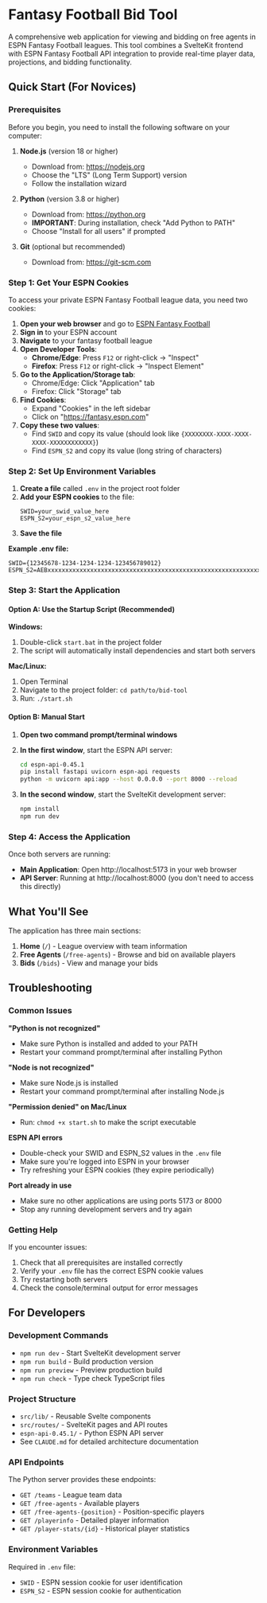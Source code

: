 # Fantasy Football Bid Tool

A comprehensive web application for viewing and bidding on free agents in ESPN Fantasy Football leagues. This tool combines a SvelteKit frontend with ESPN Fantasy Football API integration to provide real-time player data, projections, and bidding functionality.

## Quick Start (For Novices)

### Prerequisites

Before you begin, you need to install the following software on your computer:

1. **Node.js** (version 18 or higher)
   - Download from: https://nodejs.org
   - Choose the "LTS" (Long Term Support) version
   - Follow the installation wizard

2. **Python** (version 3.8 or higher)
   - Download from: https://python.org
   - **IMPORTANT**: During installation, check "Add Python to PATH"
   - Choose "Install for all users" if prompted

3. **Git** (optional but recommended)
   - Download from: https://git-scm.com

### Step 1: Get Your ESPN Cookies

To access your private ESPN Fantasy Football league data, you need two cookies:

1. **Open your web browser** and go to [ESPN Fantasy Football](https://fantasy.espn.com)
2. **Sign in** to your ESPN account
3. **Navigate** to your fantasy football league
4. **Open Developer Tools**:
   - **Chrome/Edge**: Press `F12` or right-click → "Inspect"
   - **Firefox**: Press `F12` or right-click → "Inspect Element"
5. **Go to the Application/Storage tab**:
   - Chrome/Edge: Click "Application" tab
   - Firefox: Click "Storage" tab
6. **Find Cookies**:
   - Expand "Cookies" in the left sidebar
   - Click on "https://fantasy.espn.com"
7. **Copy these two values**:
   - Find `SWID` and copy its value (should look like `{XXXXXXXX-XXXX-XXXX-XXXX-XXXXXXXXXXXX}`)
   - Find `ESPN_S2` and copy its value (long string of characters)

### Step 2: Set Up Environment Variables

1. **Create a file** called `.env` in the project root folder
2. **Add your ESPN cookies** to the file:
   ```
   SWID=your_swid_value_here
   ESPN_S2=your_espn_s2_value_here
   ```
3. **Save the file**

**Example .env file:**
```
SWID={12345678-1234-1234-1234-123456789012}
ESPN_S2=AEBxxxxxxxxxxxxxxxxxxxxxxxxxxxxxxxxxxxxxxxxxxxxxxxxxxxxxxxxxxxxxxx
```

### Step 3: Start the Application

#### Option A: Use the Startup Script (Recommended)

**Windows:**
1. Double-click `start.bat` in the project folder
2. The script will automatically install dependencies and start both servers

**Mac/Linux:**
1. Open Terminal
2. Navigate to the project folder: `cd path/to/bid-tool`
3. Run: `./start.sh`

#### Option B: Manual Start

1. **Open two command prompt/terminal windows**

2. **In the first window**, start the ESPN API server:
   ```sh
   cd espn-api-0.45.1
   pip install fastapi uvicorn espn-api requests
   python -m uvicorn api:app --host 0.0.0.0 --port 8000 --reload
   ```

3. **In the second window**, start the SvelteKit development server:
   ```sh
   npm install
   npm run dev
   ```

### Step 4: Access the Application

Once both servers are running:

- **Main Application**: Open http://localhost:5173 in your web browser
- **API Server**: Running at http://localhost:8000 (you don't need to access this directly)

## What You'll See

The application has three main sections:

1. **Home** (`/`) - League overview with team information
2. **Free Agents** (`/free-agents`) - Browse and bid on available players
3. **Bids** (`/bids`) - View and manage your bids

## Troubleshooting

### Common Issues

**"Python is not recognized"**
- Make sure Python is installed and added to your PATH
- Restart your command prompt/terminal after installing Python

**"Node is not recognized"**
- Make sure Node.js is installed
- Restart your command prompt/terminal after installing Node.js

**"Permission denied" on Mac/Linux**
- Run: `chmod +x start.sh` to make the script executable

**ESPN API errors**
- Double-check your SWID and ESPN_S2 values in the `.env` file
- Make sure you're logged into ESPN in your browser
- Try refreshing your ESPN cookies (they expire periodically)

**Port already in use**
- Make sure no other applications are using ports 5173 or 8000
- Stop any running development servers and try again

### Getting Help

If you encounter issues:

1. Check that all prerequisites are installed correctly
2. Verify your `.env` file has the correct ESPN cookie values
3. Try restarting both servers
4. Check the console/terminal output for error messages

## For Developers

### Development Commands

- `npm run dev` - Start SvelteKit development server
- `npm run build` - Build production version
- `npm run preview` - Preview production build
- `npm run check` - Type check TypeScript files

### Project Structure

- `src/lib/` - Reusable Svelte components
- `src/routes/` - SvelteKit pages and API routes
- `espn-api-0.45.1/` - Python ESPN API server
- See `CLAUDE.md` for detailed architecture documentation

### API Endpoints

The Python server provides these endpoints:
- `GET /teams` - League team data
- `GET /free-agents` - Available players
- `GET /free-agents-{position}` - Position-specific players
- `GET /playerinfo` - Detailed player information
- `GET /player-stats/{id}` - Historical player statistics

### Environment Variables

Required in `.env` file:
- `SWID` - ESPN session cookie for user identification
- `ESPN_S2` - ESPN session cookie for authentication
